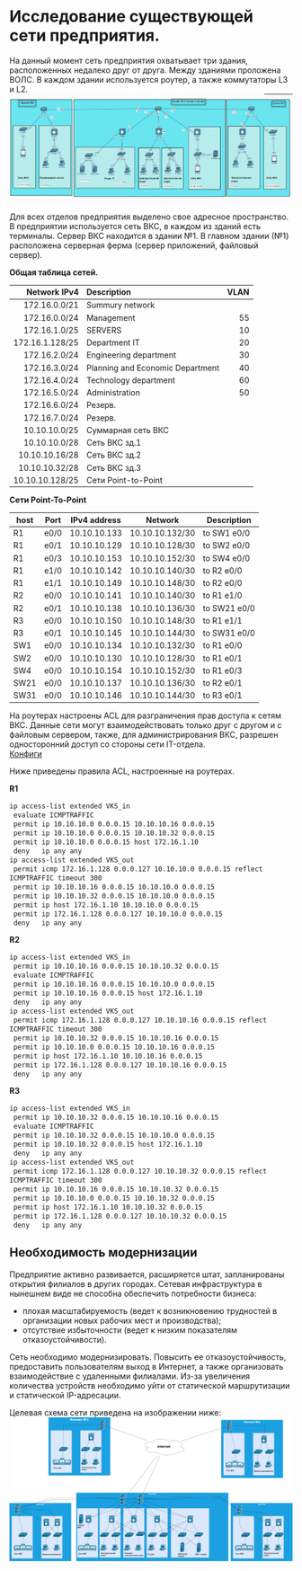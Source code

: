 # Исследование существующей сети предприятия.
На данный момент сеть предприятия охватывает три здания, расположенных недалеко друг от друга. Между зданиями проложена ВОЛС. В каждом здании используется роутер, а также коммутаторы L3 и L2. 
![](pic/map.jpg)

Для всех отделов предприятия выделено свое адресное пространство. В предприятии используется сеть ВКС, в каждом из зданий есть
терминалы. Сервер ВКС находится в здании №1.
В главном здании (№1) расположена серверная ферма (сервер приложений, файловый сервер). 

**Общая таблица сетей.**

| Network IPv4     | Description                     | VLAN                |
|-----------------:|:--------------------------------|--------------------:|
| 172.16.0.0/21    | Summury network                 |                     |  
| 172.16.0.0/24    | Management                      | 55                  |
| 172.16.1.0/25    | SERVERS                         | 10                  | 
| 172.16.1.128/25  | Department IT                   | 20                  |
| 172.16.2.0/24    | Engineering department          | 30                  |
| 172.16.3.0/24    | Planning and Economic Department| 40                  | 
| 172.16.4.0/24    | Technology department           | 60                  | 
| 172.16.5.0/24    | Administration                  | 50                  |
| 172.16.6.0/24    | Резерв.                         |                     | 
| 172.16.7.0/24    | Резерв.                         |                     | 
| 10.10.10.0/25    | Суммарная сеть ВКС              |                     | 
| 10.10.10.0/28    | Сеть ВКС зд.1                   |                     | 
| 10.10.10.16/28   | Сеть ВКС зд.2                   |                     | 
| 10.10.10.32/28   | Сеть ВКС зд.3                   |                     | 
| 10.10.10.128/25  | Сети Point-to-Point             |                     |  

**Сети Point-To-Point**

| host | Port  | IPv4 address |   Network       | Description  |
|------|-------|--------------|-----------------|--------------|
| R1   | e0/0  | 10.10.10.133 | 10.10.10.132/30 | to SW1 e0/0  |   
| R1   | e0/1  | 10.10.10.129 | 10.10.10.128/30 | to SW2 e0/0  |   
| R1   | e0/3  | 10.10.10.153 | 10.10.10.152/30 | to SW4 e0/0  |  
| R1   | e1/0  | 10.10.10.142 | 10.10.10.140/30 | to R2 e0/0   |  
| R1   | e1/1  | 10.10.10.149 | 10.10.10.148/30 | to R2 e0/0   |    
| R2   | e0/0  | 10.10.10.141 | 10.10.10.140/30 | to R1 e1/0   |    
| R2   | e0/1  | 10.10.10.138 | 10.10.10.136/30 | to SW21 e0/0 |
| R3   | e0/0  | 10.10.10.150 | 10.10.10.148/30 | to R1 e1/1   |
| R3   | e0/1  | 10.10.10.145 | 10.10.10.144/30 | to SW31 e0/0 |
| SW1  | e0/0  | 10.10.10.134 | 10.10.10.132/30 | to R1 e0/0   |
| SW2  | e0/0  | 10.10.10.130 | 10.10.10.128/30 | to R1 e0/1   |
| SW4  | e0/0  | 10.10.10.154 | 10.10.10.152/30 | to R1 e0/3   |
| SW21 | e0/0  | 10.10.10.137 | 10.10.10.136/30 | to R2 e0/1   |
| SW31 | e0/0  | 10.10.10.146 | 10.10.10.144/30 | to R3 e0/1   |
 
 
На роутерах настроены ACL для разграничения прав доступа к сетям ВКС. Данные сети могут взаимодействовать только друг с другом и с файловым сервером, также, для администрирования ВКС, разрешен односторонний доступ со стороны сети IT-отдела.  
[Конфиги](config) 

Ниже приведены правила ACL, настроенные на роутерах.  

**R1** 
```
ip access-list extended VKS_in
 evaluate ICMPTRAFFIC                                       
 permit ip 10.10.10.0 0.0.0.15 10.10.10.16 0.0.0.15
 permit ip 10.10.10.0 0.0.0.15 10.10.10.32 0.0.0.15
 permit ip 10.10.10.0 0.0.0.15 host 172.16.1.10
 deny   ip any any
ip access-list extended VKS_out
 permit icmp 172.16.1.128 0.0.0.127 10.10.10.0 0.0.0.15 reflect ICMPTRAFFIC timeout 300
 permit ip 10.10.10.16 0.0.0.15 10.10.10.0 0.0.0.15
 permit ip 10.10.10.32 0.0.0.15 10.10.10.0 0.0.0.15
 permit ip host 172.16.1.10 10.10.10.0 0.0.0.15
 permit ip 172.16.1.128 0.0.0.127 10.10.10.0 0.0.0.15
 deny   ip any any
``` 
**R2** 
``` 
ip access-list extended VKS_in
 permit ip 10.10.10.16 0.0.0.15 10.10.10.32 0.0.0.15
 evaluate ICMPTRAFFIC
 permit ip 10.10.10.16 0.0.0.15 10.10.10.0 0.0.0.15
 permit ip 10.10.10.16 0.0.0.15 host 172.16.1.10
 deny   ip any any
ip access-list extended VKS_out
 permit icmp 172.16.1.128 0.0.0.127 10.10.10.16 0.0.0.15 reflect ICMPTRAFFIC timeout 300
 permit ip 10.10.10.32 0.0.0.15 10.10.10.16 0.0.0.15
 permit ip 10.10.10.0 0.0.0.15 10.10.10.16 0.0.0.15
 permit ip host 172.16.1.10 10.10.10.16 0.0.0.15
 permit ip 172.16.1.128 0.0.0.127 10.10.10.16 0.0.0.15
 deny   ip any any
``` 
**R3** 
``` 
ip access-list extended VKS_in
 permit ip 10.10.10.32 0.0.0.15 10.10.10.16 0.0.0.15
 evaluate ICMPTRAFFIC
 permit ip 10.10.10.32 0.0.0.15 10.10.10.0 0.0.0.15
 permit ip 10.10.10.32 0.0.0.15 host 172.16.1.10
 deny   ip any any
ip access-list extended VKS_out
 permit icmp 172.16.1.128 0.0.0.127 10.10.10.32 0.0.0.15 reflect ICMPTRAFFIC timeout 300
 permit ip 10.10.10.16 0.0.0.15 10.10.10.32 0.0.0.15
 permit ip 10.10.10.0 0.0.0.15 10.10.10.32 0.0.0.15
 permit ip host 172.16.1.10 10.10.10.32 0.0.0.15
 permit ip 172.16.1.128 0.0.0.127 10.10.10.32 0.0.0.15
 deny   ip any any 
 ``` 
## Необходимость модернизации 

Предприятие активно развивается, расширяется штат, запланированы открытия филиалов в других городах. Сетевая инфраструктура в нынешнем виде не способна обеспечить потребности бизнеса: 
- плохая масштабируемость (ведет к возникновению трудностей в организации новых рабочих мест и производства);
- отсутствие избыточности (ведет к низким показателям отказоустойчивости).

Сеть необходимо модернизировать. Повысить ее отказоустойчивость, предоставить пользователям выход в Интернет,
а также организовать взаимодействие с удаленными филиалами. Из-за увеличения количества устройств необходимо уйти от статической 
маршрутизации и статической IP-адресации. 

Целевая схема сети приведена на изображении ниже: 
![](pic/map.png)

